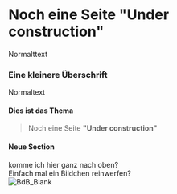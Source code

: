 # Noch eine Seite **"Under construction"**
Normalttext
### Eine kleinere Überschrift
Normaltext
#### Dies ist das Thema
> Noch eine Seite **"Under construction"**
#### Neue Section
komme ich hier ganz nach oben? <BR>
Einfach mal ein Bildchen reinwerfen? <br>
![BdB_Blank](https://user-images.githubusercontent.com/66519699/143286113-c2811648-96df-4738-98d3-101f0582c42c.jpg)
